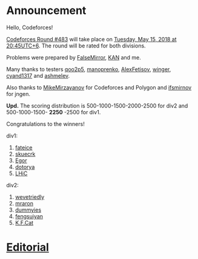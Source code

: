 # Announcement

Hello, Codeforces!

[Codeforces Round #483](//codeforces.com/contests/983,984) will take place on [Tuesday, May 15, 2018 at 20:45UTC+6](https://codeforces.com/https://www.timeanddate.com/worldclock/fixedtime.html?day=15&month=5&year=2018&hour=17&min=45&sec=0&p1=166). The round will be rated for both divisions.

Problems were prepared by [FalseMirror](https://codeforces.com/profile/FalseMirror "Candidate Master FalseMirror"), [KAN](https://codeforces.com/profile/KAN "Grandmaster KAN") and me.

Many thanks to testers [qoo2p5](https://codeforces.com/profile/qoo2p5 "Grandmaster qoo2p5"), [manoprenko](https://codeforces.com/profile/manoprenko "Master manoprenko"), [AlexFetisov](https://codeforces.com/profile/AlexFetisov "Master AlexFetisov"), [winger](https://codeforces.com/profile/winger "International Grandmaster winger"), [cyand1317](https://codeforces.com/profile/cyand1317 "Grandmaster cyand1317") and [ashmelev](https://codeforces.com/profile/ashmelev "Grandmaster ashmelev").

Also thanks to [MikeMirzayanov](https://codeforces.com/profile/MikeMirzayanov "Headquarters, MikeMirzayanov") for Codeforces and Polygon and [ifsmirnov](https://codeforces.com/profile/ifsmirnov "Grandmaster ifsmirnov") for jngen.

**Upd.** The scoring distribution is 500-1000-1500-2000-2500 for div2 and 500-1000-1500- **2250** -2500 for div1.

Congratulations to the winners!

div1:

 1. [fateice](https://codeforces.com/profile/fateice "Legendary Grandmaster fateice")
2. [skuecrk](https://codeforces.com/profile/skuecrk "International Master skuecrk")
3. [Egor](https://codeforces.com/profile/Egor "International Grandmaster Egor")
4. [dotorya](https://codeforces.com/profile/dotorya "Legendary Grandmaster dotorya")
5. [LHiC](https://codeforces.com/profile/LHiC "Legendary Grandmaster LHiC")

div2:

 1. [wevetriedly](https://codeforces.com/profile/wevetriedly "Expert wevetriedly")
2. [mraron](https://codeforces.com/profile/mraron "Expert mraron")
3. [dummyies](https://codeforces.com/profile/dummyies "Expert dummyies")
4. [fengsuiyan](https://codeforces.com/profile/fengsuiyan "Expert fengsuiyan")
5. [K.F.Cat](https://codeforces.com/profile/K.F.Cat "Expert K.F.Cat")

[Editorial](//codeforces.comTutorial.md)
==============================================

